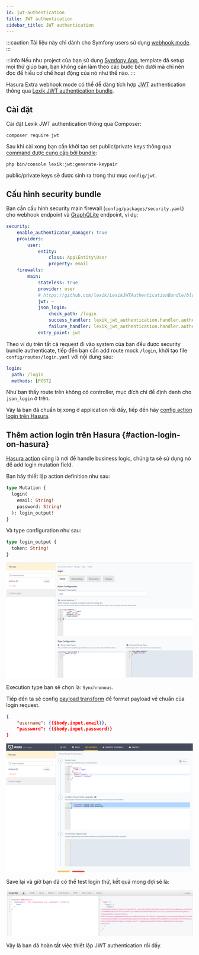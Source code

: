 ```yaml
---
id: jwt-authentication
title: JWT authentication
sidebar_title: JWT authentication
---
```


:::caution
Tài liệu này chỉ dành cho Symfony users sử dụng [webhook mode](./01-config-webhook.md).
:::

:::info
Nếu như project của bạn sử dụng [Symfony App](../02-installation/03-symfony-app.md), template đã setup mọi thứ giúp bạn,
bạn không cần làm theo các bước bên dưới mà chỉ nên đọc để hiểu cơ chế hoạt động của nó như thế nào.
:::

Hasura Extra webhook mode có thể dễ dàng tích hợp [JWT](https://jwt.io) authentication thông qua [Lexik JWT authentication bundle](https://github.com/lexik/LexikJWTAuthenticationBundle).

## Cài đặt

Cài đặt Lexik JWT authentication thông qua Composer:

```shell
composer require jwt
```

Sau khi cài xong bạn cần khởi tạo set public/private keys thông qua [command được cung cấp bởi bundle](https://github.com/lexik/LexikJWTAuthenticationBundle/blob/2.x/Resources/doc/index.md#generate-the-ssl-keys):

```shell
php bin/console lexik:jwt:generate-keypair
```

public/private keys sẽ được sinh ra trong thư mục `config/jwt`.

## Cấu hình security bundle

Bạn cần cấu hình security main firewall (`config/packages/security.yaml`) cho webhook endpoint và [GraphQLite](../03-handle-business-logic/02-graphqlite.md) endpoint,
ví dụ:

```yaml
security:
    enable_authenticator_manager: true
    providers:
        user:
            entity:
                class: App\Entity\User
                property: email
    firewalls:
        main:
            stateless: true
            provider: user
            # https://github.com/lexik/LexikJWTAuthenticationBundle/blob/2.x/Resources/doc/index.md#configuration
            jwt: ~
            json_login:
                check_path: /login
                success_handler: lexik_jwt_authentication.handler.authentication_success
                failure_handler: lexik_jwt_authentication.handler.authentication_failure
            entry_point: jwt
```

Theo ví dụ trên tất cả request đi vào system của bạn đều được security bundle authenticate, tiếp đến bạn cần add route mock `/login`,
khởi tạo file `config/routes/login.yaml` với nội dung sau:

```yaml
login:
  path: /login
  methods: [POST]
```

Như bạn thấy route trên không có controller, mục đích chỉ để định danh cho `json_login` ở trên.

Vậy là bạn đã chuẩn bị xong ở application rồi đấy, tiếp đến hãy [config action login trên Hasura](#action-login-on-hasura).

## Thêm action login trên Hasura {#action-login-on-hasura}

[Hasura action](https://hasura.io/docs/latest/graphql/core/actions/index.html) cũng là nơi để handle business logic, chúng ta
sẽ sử dụng nó để add login mutation field.

Bạn hãy thiết lập action definition như sau:

```GraphQL
type Mutation {
  login(
    email: String!
    password: String!
  ): login_output!
}
```

Và type configuration như sau:

```graphql
type login_output {
  token: String!
}
```

![add action login](../assets/jwt-authentication-action-login.png)

Execution type bạn sẽ chọn là: `Synchronous`.

Tiếp đến ta sẽ config [payload transform](https://hasura.io/docs/latest/graphql/core/actions/transforms.html#request-body) để format payload về
chuẩn của login request.

```json
{
    "username": {{$body.input.email}},
    "password": {{$body.input.password}}
}
```

![body transform](../assets/jwt-authentication-action-login-body-transform.png)

Save lại và giờ bạn đã có thể test login thử, kết quả mong đợi sẽ là:

![result](../assets/jwt-authentication-result.png)

Vậy là bạn đã hoàn tất việc thiết lập JWT authentication rồi đấy.